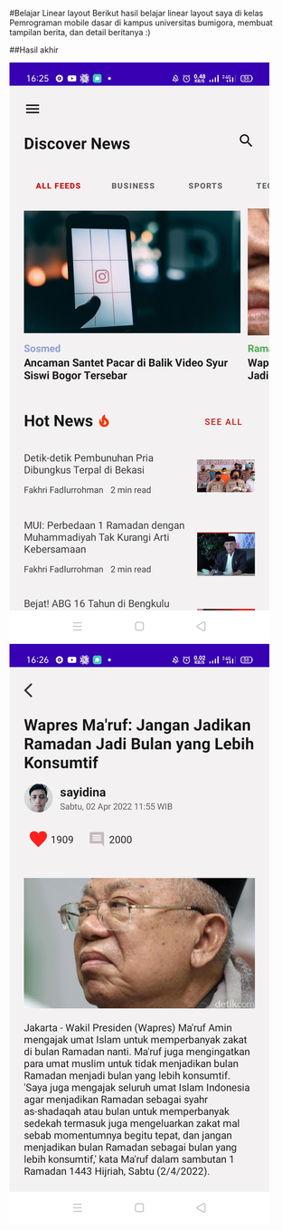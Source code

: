#Belajar Linear layout
Berikut hasil belajar linear layout saya di kelas Pemrograman mobile dasar di kampus universitas bumigora, membuat tampilan berita, dan detail beritanya :)

##Hasil akhir

![home.jpg](https://raw.githubusercontent.com/oendnsk675/belajar-linear-layout/main/home.jpg)
![detail.jpg](https://raw.githubusercontent.com/oendnsk675/belajar-linear-layout/main/detail.jpg)

